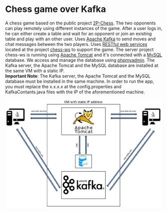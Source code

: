 # Chess game over Kafka

A chess game based on the public project [2P-Chess](https://github.com/wanfungchui/2P-Chess). The two opponents can play remotely using 
different instances of the game. After a user logs in, he can either create a table and wait for an opponent or join an existing table and 
play with an other user. Uses [Apache Kafka](https://kafka.apache.org/) to send moves and chat messages between the two players. Uses 
[RESTful web services](https://javaee.github.io/tutorial/jaxrs001.html) located at the project 
[chess-ws](https://github.com/Thanoschal/chess-ws) to support the game. The server project chess-ws is running using 
[Apache Tomcat](http://tomcat.apache.org/) and it's connected with a [MySQL](https://www.mysql.com/) database. We access and manage the
database using [phpmyadmin](https://www.phpmyadmin.net/). The Kafka server, the Apache Tomcat and the MySQL database are installed at the 
same VM with a static IP. <br/>
**Important Note**: The Kafka server, the Apache Tomcat and the MySQL database must be installed in the same machine. In order to run the app, you must replace the x.x.x.x at the config.properties and KafkaContants.java files with the IP of the aforementioned machine.
<br/> <br/> ![image](https://github.com/patschris/ChessOverKafka/blob/master/AppAchitecture.png)
